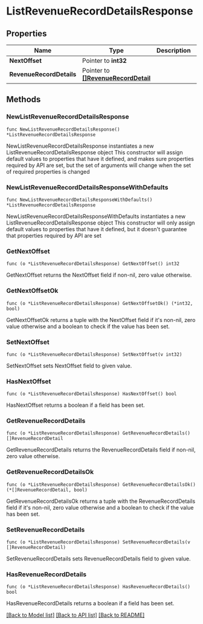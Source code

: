 # ListRevenueRecordDetailsResponse

## Properties

Name | Type | Description | Notes
------------ | ------------- | ------------- | -------------
**NextOffset** | Pointer to **int32** |  | [optional] 
**RevenueRecordDetails** | Pointer to [**[]RevenueRecordDetail**](RevenueRecordDetail.md) |  | [optional] 

## Methods

### NewListRevenueRecordDetailsResponse

`func NewListRevenueRecordDetailsResponse() *ListRevenueRecordDetailsResponse`

NewListRevenueRecordDetailsResponse instantiates a new ListRevenueRecordDetailsResponse object
This constructor will assign default values to properties that have it defined,
and makes sure properties required by API are set, but the set of arguments
will change when the set of required properties is changed

### NewListRevenueRecordDetailsResponseWithDefaults

`func NewListRevenueRecordDetailsResponseWithDefaults() *ListRevenueRecordDetailsResponse`

NewListRevenueRecordDetailsResponseWithDefaults instantiates a new ListRevenueRecordDetailsResponse object
This constructor will only assign default values to properties that have it defined,
but it doesn't guarantee that properties required by API are set

### GetNextOffset

`func (o *ListRevenueRecordDetailsResponse) GetNextOffset() int32`

GetNextOffset returns the NextOffset field if non-nil, zero value otherwise.

### GetNextOffsetOk

`func (o *ListRevenueRecordDetailsResponse) GetNextOffsetOk() (*int32, bool)`

GetNextOffsetOk returns a tuple with the NextOffset field if it's non-nil, zero value otherwise
and a boolean to check if the value has been set.

### SetNextOffset

`func (o *ListRevenueRecordDetailsResponse) SetNextOffset(v int32)`

SetNextOffset sets NextOffset field to given value.

### HasNextOffset

`func (o *ListRevenueRecordDetailsResponse) HasNextOffset() bool`

HasNextOffset returns a boolean if a field has been set.

### GetRevenueRecordDetails

`func (o *ListRevenueRecordDetailsResponse) GetRevenueRecordDetails() []RevenueRecordDetail`

GetRevenueRecordDetails returns the RevenueRecordDetails field if non-nil, zero value otherwise.

### GetRevenueRecordDetailsOk

`func (o *ListRevenueRecordDetailsResponse) GetRevenueRecordDetailsOk() (*[]RevenueRecordDetail, bool)`

GetRevenueRecordDetailsOk returns a tuple with the RevenueRecordDetails field if it's non-nil, zero value otherwise
and a boolean to check if the value has been set.

### SetRevenueRecordDetails

`func (o *ListRevenueRecordDetailsResponse) SetRevenueRecordDetails(v []RevenueRecordDetail)`

SetRevenueRecordDetails sets RevenueRecordDetails field to given value.

### HasRevenueRecordDetails

`func (o *ListRevenueRecordDetailsResponse) HasRevenueRecordDetails() bool`

HasRevenueRecordDetails returns a boolean if a field has been set.


[[Back to Model list]](../README.md#documentation-for-models) [[Back to API list]](../README.md#documentation-for-api-endpoints) [[Back to README]](../README.md)


